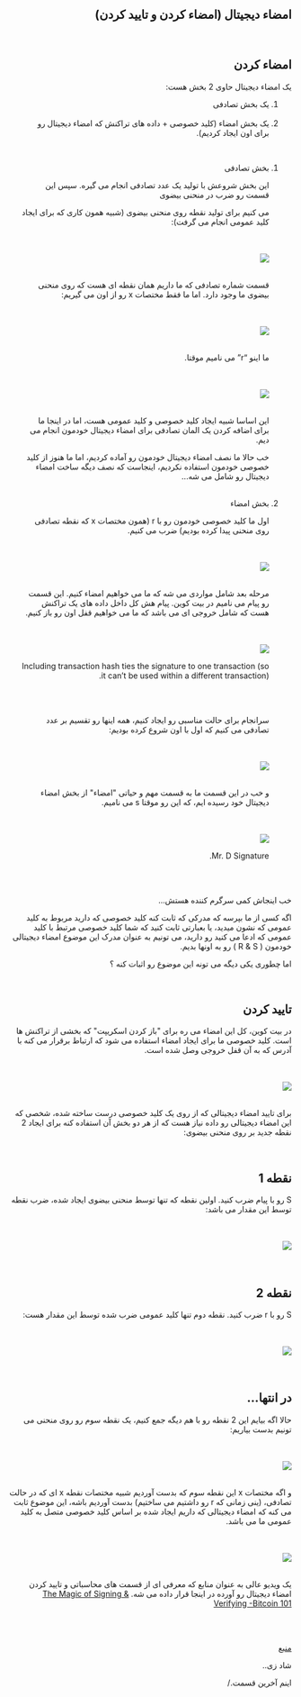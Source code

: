 
<div dir="rtl">
    <h2>امضاء دیجیتال (امضاء کردن و تایید کردن)</h2>
    <br>
    <h2>امضاء کردن</h2>
    <p>یک امضاء دیجیتال حاوی 2 بخش هست:</p>
    <ol>
        <li>یک بخش تصادفی</li><br>
        <li>یک بخش امضاء (کلید خصوصی + داده های تراکنش که امضاء دیجیتال رو برای اون ایجاد کردیم).</li>
    </ol>
    <br>
    <ol>
        <li>بخش تصادفی</li>
        <p>این بخش شروعش با تولید یک عدد تصادفی انجام می گیره. سپس این قسمت رو ضرب در منحنی بیضوی</p>
        <p>می کنیم برای تولید نقطه روی منحنی بیضوی (شبیه همون کاری که برای ایجاد کلید عمومی انجام می گرفت):</p>
        <br>
        <br>
        <img src="https://learnmeabitcoin.com/beginners/images/digital_signatures_signing_verifying/png/01-signing-random-point.png">
        <br>
        <br>
        <p>قسمت شماره تصادفی که ما داریم همان نقطه ای هست که روی منحنی بیضوی ما وجود دارد. اما ما فقط مختصات x رو از اون می گیریم:</p>
        <br>
        <br>
        <img src="https://learnmeabitcoin.com/beginners/images/digital_signatures_signing_verifying/png/01-signing-random-point-x.png">
        <br>
        <br>
        <p>ما اینو “r” می نامیم موقتا.</p>
        <br>
        <br>
        <img src="https://learnmeabitcoin.com/beginners/images/digital_signatures_signing_verifying/png/01-signing-random-r.png">
        <br>
        <br>
        <p>این اساسا شبیه ایجاد کلید خصوصی و کلید عمومی هست، اما در اینجا ما برای اضافه کردن یک المان تصادفی برای امضاء دیجیتال خودمون انجام می دیم.</p>
        <p>خب حالا ما نصف امضاء دیجیتال خودمون رو آماده کردیم، اما ما هنوز از کلید خصوصی خودمون استفاده نکردیم، اینجاست که نصف دیگه ساخت امضاء دیجیتال رو شامل می شه...</p>
        <br>
        <li>بخش امضاء</li>
        <p>اول ما کلید خصوصی خودمون رو با r (همون مختصات x که نقطه تصادفی روی منحنی پیدا کرده بودیم) ضرب می کنیم.</p>
        <br>
        <br>
        <img src="https://learnmeabitcoin.com/beginners/images/digital_signatures_signing_verifying/png/01-signing-signature-r-privkey.png">
        <br>
        <br>
        <p>مرحله بعد شامل مواردی می شه که ما می خواهیم امضاء کنیم. این قسمت رو پیام می نامیم در بیت کوین. پیام هش کل داخل داده های یک تراکنش هست که شامل خروجی ای می باشد که ما می خواهیم قفل اون رو باز کنیم.
        </p>
        <br>
        <br>
        <img src="https://learnmeabitcoin.com/beginners/images/digital_signatures_signing_verifying/png/01-signing-signature-r-privkey-thing.png">
        <p>Including transaction hash ties the signature to one transaction (so it can’t be used within a different transaction).</p>
        <br>
        <br>
        <p>سرانجام برای حالت مناسبی رو ایجاد کنیم، همه اینها رو تقسیم بر عدد تصادفی می کنیم که اول با اون شروع کرده بودیم:</p>
        <br>
        <br>
        <img src="https://learnmeabitcoin.com/beginners/images/digital_signatures_signing_verifying/png/01-signing-signature-r-privkey-thing-randnum.png">
        <br>
        <br>
        <p>و خب در این قسمت ما به قسمت مهم و حیاتی "امضاء" از بخش امضاء دیجیتال خود رسیده ایم، که این رو موقتا s می نامیم.</p>
        <br>
        <br>
        <img src="https://learnmeabitcoin.com/beginners/images/digital_signatures_signing_verifying/png/01-signing-signature-rs.png">
        <p>Mr. D Signature.</p>
        <br>
        <br>
    </ol>
    <p>خب اینجاش کمی سرگرم کننده هستش...</p>
    <p>اگه کسی از ما بپرسه که مدرکی که ثابت کنه کلید خصوصی که دارید مربوط به کلید عمومی که نشون میدید، یا بعبارتی ثابت کنید که شما کلید خصوصی مرتبط با کلید عمومی که ادعا می کنید رو دارید، می تونیم به عنوان مدرک این موضوع امضاء دیجیتالی خودمون ( R & S ) رو
        به اونها بدیم.</p>
    <p>اما چطوری یکی دیگه می تونه این موضوع رو اثبات کنه ؟</p><br>
    <h2>
        تایید کردن
    </h2>
    <p>در بیت کوین، کل این امضاء می ره برای "باز کردن اسکریپت" که بخشی از تراکنش ها است. کلید خصوصی ما برای ایجاد امضاء استفاده می شود که ارتباط برقرار می کنه با آدرس که به آن قفل خروجی وصل شده است.</p>
    <br>
    <br>
    <img src="https://learnmeabitcoin.com/beginners/images/digital_signatures_signing_verifying/png/02-verifying-goal.png">
    <br>
    <br>
    <p>برای تایید امضاء دیجیتالی که از روی یک کلید خصوصی درست ساخته شده، شخصی که این امضاء دیجیتالی رو داده نیاز هست که از هر دو بخش آن استفاده کنه برای ایجاد 2 نقطه جدید بر روی منحنی بیضوی:</p>
    <br>
    <h2>نقطه 1</h2>
    <p>S رو با پیام ضرب کنید. اولین نقطه که تنها توسط منحنی بیضوی ایجاد شده، ضرب نقطه توسط این مقدار می باشد:
    </p>
    <br><br>
    <img src="https://learnmeabitcoin.com/beginners/images/digital_signatures_signing_verifying/png/02-verifying-point1.png">
    <br><br>
    <br>
    <h2>نقطه 2</h2>
    <p>S رو با r ضرب کنید. نقطه دوم تنها کلید عمومی ضرب شده توسط این مقدار هست:</p>
    <br>
    <br>
    <img src="https://learnmeabitcoin.com/beginners/images/digital_signatures_signing_verifying/png/02-verifying-point2.png">
    <br><br>
    <br>
    <h2>در انتها...</h2>
    <p>حالا اگه بیایم این 2 نقطه رو با هم دیگه جمع کنیم، یک نقطه سوم رو روی منحنی می تونیم بدست بیاریم:</p>
    <br><br><img src="https://learnmeabitcoin.com/beginners/images/digital_signatures_signing_verifying/png/02-verifying-add.png"><br><br>
    <p>و اگه مختصات x این نقطه سوم که بدست آوردیم شبیه مختصات نقطه x ای که در حالت تصادفی، (ینی زمانی که r رو داشتیم می ساختیم) بدست آوردیم باشه، این موضوع ثابت می کنه که امضاء دیجیتالی که داریم ایجاد شده بر اساس کلید خصوصی متصل به کلید عمومی ما می باشد.</p>
    <br><br><img src="https://learnmeabitcoin.com/beginners/images/digital_signatures_signing_verifying/png/02-verifying-final.png"><br><br>
    <p>یک ویدیو عالی به عنوان منابع که معرفی ای از قسمت های محاسباتی و تایید کردن امضاء دیجیتال رو آورده در اینجا قرار داده می شه. <a href="https://www.youtube.com/watch?v=U2bw_N6kQL8">The Magic of Signing & Verifying -Bitcoin 101</a></p>
    <br><br>
    <p><a href="https://learnmeabitcoin.com/beginners/digital_signatures_signing_verifying">منبع</a></p>
    <p>شاد زی..</p>
    <p>اینم آخرین قسمت./</p>
</div>
